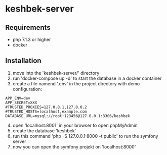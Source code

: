# keshbek-server

## Requirements
- php 7.1.3 or higher
- docker

## Installation
1. move into the 'keshbek-server/' directory
2. run 'docker-compose up -d' to start the database in a docker container
3. create a file namend '.env' in the project directory with demo configuration:
```
APP_ENV=dev
APP_SECRET=XXX
#TRUSTED_PROXIES=127.0.0.1,127.0.0.2
#TRUSTED_HOSTS=localhost,example.com
DATABASE_URL=mysql://root:123456@127.0.0.1:3306/keshbek
```
4. open 'localhost:8001' in your browser to open phpMyAdmin
5. create the database 'keshbek'
6. run this command 'php -S 127.0.0.1:8000 -t public' to run the symfony server
7. now you can open the symfony projekt on 'localhost:8000'
